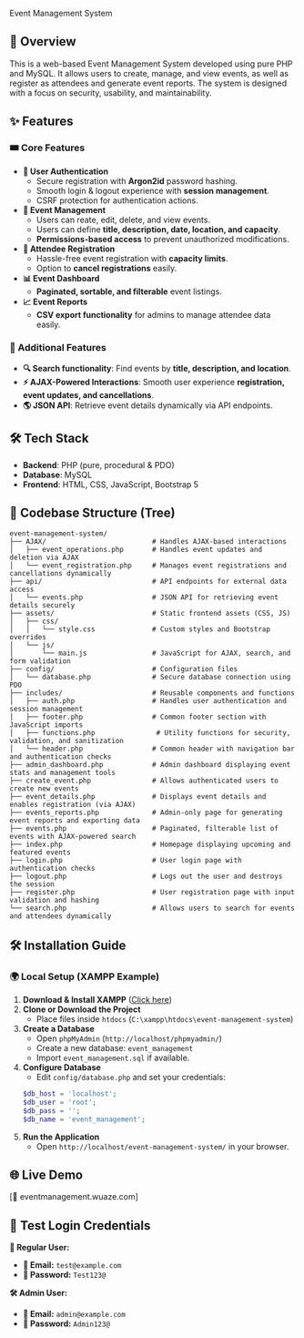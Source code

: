 Event Management System

## 🚀 Overview
This is a web-based Event Management System developed using pure PHP and MySQL. It allows users to create, manage, and view events, as well as register as attendees and generate event reports. The system is designed with a focus on security, usability, and maintainability.

## ✨ Features

### 🎟️ Core Features
- **🔐 User Authentication**
  - Secure registration with **Argon2id** password hashing.
  - Smooth login & logout experience with **session management**.
  - CSRF protection for authentication actions.
- **📅 Event Management**
  - Users can reate, edit, delete, and view events.
  - Users can define **title, description, date, location, and capacity**.
  - **Permissions-based access** to prevent unauthorized modifications.
- **📝 Attendee Registration**
  - Hassle-free event registration with **capacity limits**.
  - Option to **cancel registrations** easily.
- **📊 Event Dashboard**
  - **Paginated, sortable, and filterable** event listings.
- **📈 Event Reports**
  - **CSV export functionality** for admins to manage attendee data easily.

### 🎁 Additional Features
- **🔍 Search functionality**: Find events by **title, description, and location**.
- **⚡ AJAX-Powered Interactions**: Smooth user experience **registration, event updates, and cancellations**.
- **🌎 JSON API**: Retrieve event details dynamically via API endpoints.

## 🛠️ Tech Stack
- **Backend**: PHP (pure, procedural & PDO)
- **Database**: MySQL
- **Frontend**: HTML, CSS, JavaScript, Bootstrap 5

## 📂 Codebase Structure (Tree)
```
event-management-system/
├── AJAX/                          # Handles AJAX-based interactions
│   ├── event_operations.php       # Handles event updates and deletion via AJAX
│   └── event_registration.php     # Manages event registrations and cancellations dynamically
├── api/                           # API endpoints for external data access
│   └── events.php                 # JSON API for retrieving event details securely
├── assets/                        # Static frontend assets (CSS, JS)
│   ├── css/
│   │   └── style.css              # Custom styles and Bootstrap overrides
│   └── js/
│       └── main.js                # JavaScript for AJAX, search, and form validation
├── config/                        # Configuration files
│   └── database.php               # Secure database connection using PDO
├── includes/                      # Reusable components and functions
│   ├── auth.php                   # Handles user authentication and session management
│   ├── footer.php                 # Common footer section with JavaScript imports
│   ├── functions.php               # Utility functions for security, validation, and sanitization
│   └── header.php                 # Common header with navigation bar and authentication checks
├── admin_dashboard.php            # Admin dashboard displaying event stats and management tools
├── create_event.php               # Allows authenticated users to create new events
├── event_details.php              # Displays event details and enables registration (via AJAX)
├── events_reports.php             # Admin-only page for generating event reports and exporting data
├── events.php                     # Paginated, filterable list of events with AJAX-powered search
├── index.php                      # Homepage displaying upcoming and featured events
├── login.php                      # User login page with authentication checks
├── logout.php                     # Logs out the user and destroys the session
├── register.php                   # User registration page with input validation and hashing
└── search.php                     # Allows users to search for events and attendees dynamically

```

## 🛠️ Installation Guide
### 🌍 Local Setup (XAMPP Example)
1. **Download & Install XAMPP** ([Click here](https://www.apachefriends.org/download.html))
2. **Clone or Download the Project**
   - Place files inside `htdocs` (`C:\xampp\htdocs\event-management-system`)
3. **Create a Database**
   - Open `phpMyAdmin` (`http://localhost/phpmyadmin/`)
   - Create a new database: `event_management`
   - Import `event_management.sql` if available.
4. **Configure Database**
   - Edit `config/database.php` and set your credentials:
   ```php
   $db_host = 'localhost';
   $db_user = 'root';
   $db_pass = '';
   $db_name = 'event_management';
   ```
5. **Run the Application**
   - Open `http://localhost/event-management-system/` in your browser.


## 🌐 Live Demo
[🔗 eventmanagement.wuaze.com]

## 🔑 Test Login Credentials
**🎫 Regular User:**
- **📧 Email:** `test@example.com`
- **🔑 Password:** `Test123@`

**🛠️ Admin User:**
- **📧 Email:** `admin@example.com`
- **🔑 Password:** `Admin123@`





